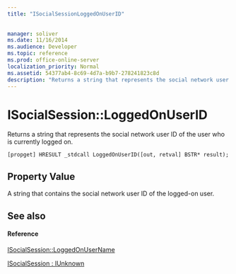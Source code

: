 ```yaml
---
title: "ISocialSessionLoggedOnUserID"
 
 
manager: soliver
ms.date: 11/16/2014
ms.audience: Developer
ms.topic: reference
ms.prod: office-online-server
localization_priority: Normal
ms.assetid: 54377ab4-8c69-4d7a-b9b7-278241823c8d
description: "Returns a string that represents the social network user ID of the user who is currently logged on."
---
```


# ISocialSession::LoggedOnUserID

Returns a string that represents the social network user ID of the user who is currently logged on. 
  
```
[propget] HRESULT _stdcall LoggedOnUserID([out, retval] BSTR* result);
```

## Property Value

A string that contains the social network user ID of the logged-on user.
  
## See also

#### Reference

[ISocialSession::LoggedOnUserName](isocialsession-loggedonusername.md)
  
[ISocialSession : IUnknown](isocialsessioniunknown.md)


